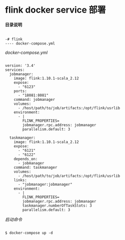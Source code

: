 # flink docker service 部署  

#### 目录说明  

<pre><code>
-# flink
---- docker-compose.yml
</code></pre>

*docker-compose.yml*

<pre><code>
version: '3.4'
services:
  jobmanager:
    image: flink:1.10.1-scala_2.12
    expose:
      - "6123"
    ports:
      - "18081:8081"
    command: jobmanager
    volumes:
      - /host/path/to/job/artifacts:/opt/flink/usrlib
    environment:
      - |
        FLINK_PROPERTIES=
        jobmanager.rpc.address: jobmanager
        parallelism.default: 3
        
  taskmanager:
    image: flink:1.10.1-scala_2.12
    expose:
      - "6121"
      - "6122"
    depends_on:
      - jobmanager
    command: taskmanager
    volumes:
      - /host/path/to/job/artifacts:/opt/flink/usrlib
    links:
      - "jobmanager:jobmanager"
    environment:
      - |
        FLINK_PROPERTIES=
        jobmanager.rpc.address: jobmanager
        taskmanager.numberOfTaskSlots: 3
        parallelism.default: 3
</code></pre>

*启动命令*
<pre><code>
$ docker-compose up -d
</code></pre>